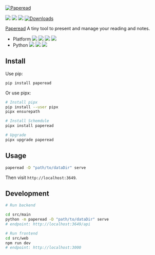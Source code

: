 [![Paperead](https://socialify.git.ci/StardustDL/paperpead/image?description=1&font=Bitter&forks=1&issues=1&language=1&owner=1&pattern=Plus&pulls=1&stargazers=1&theme=Light)](https://github.com/StardustDL/paperpead)

![](https://github.com/StardustDL/paperpead/workflows/CI/badge.svg) ![](https://img.shields.io/github/license/StardustDL/paperpead.svg) [![](https://img.shields.io/pypi/v/paperpead.svg?logo=pypi)](https://pypi.org/project/paperpead/) [![Downloads](https://pepy.tech/badge/paperpead)](https://pepy.tech/project/paperpead)

[Paperead](https://github.com/StardustDL/paperpead) A tiny tool to present and manage your reading and notes.

- Platform ![](https://img.shields.io/badge/Linux-yes-success?logo=linux) ![](https://img.shields.io/badge/Windows-yes-success?logo=windows) ![](https://img.shields.io/badge/MacOS-yes-success?logo=apple) ![](https://img.shields.io/badge/BSD-yes-success?logo=freebsd)
- Python ![](https://img.shields.io/pypi/implementation/paperpead.svg?logo=pypi) ![](https://img.shields.io/pypi/pyversions/paperpead.svg?logo=pypi) ![](https://img.shields.io/pypi/wheel/paperpead.svg?logo=pypi)

## Install

Use pip:

```sh
pip install paperead
```

Or use pipx:

```sh
# Install pipx
pip install --user pipx
pipx ensurepath

# Install Schemdule
pipx install paperead

# Upgrade
pipx upgrade paperead
```

## Usage

```sh
paperead -D "path/to/dataDir" serve
```

Then visit `http://localhost:3649`.

## Development

```sh
# Run backend

cd src/main
python -m paperead -D "path/to/dataDir" serve
# endpoint: http://localhost:3649/api

# Run frontend
cd src/web
npm run dev
# endpoint: http://localhost:3000
```
